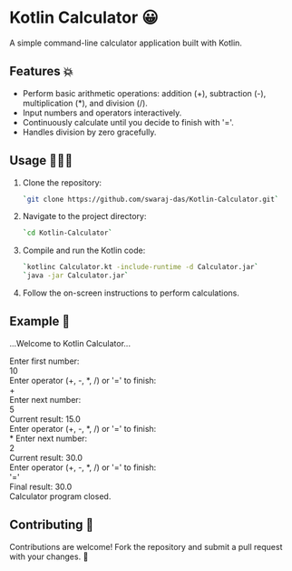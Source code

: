 # Kotlin Calculator 😀


A simple command-line calculator application built with Kotlin.

## Features 💥

- Perform basic arithmetic operations: addition (+), subtraction (-), multiplication (*), and division (/).
- Input numbers and operators interactively.
- Continuously calculate until you decide to finish with '='.
- Handles division by zero gracefully.

## Usage 👨🏻‍💻

1. Clone the repository:

   ```bash
   `git clone https://github.com/swaraj-das/Kotlin-Calculator.git`
2. Navigate to the project directory:

    ```bash
    `cd Kotlin-Calculator`
3. Compile and run the Kotlin code:

    ```bash
    `kotlinc Calculator.kt -include-runtime -d Calculator.jar`
    `java -jar Calculator.jar`
    
4. Follow the on-screen instructions to perform calculations.

## Example  📝
...Welcome to Kotlin Calculator...

Enter first number:  
10  
Enter operator (+, -, *, /) or '=' to finish:  
+  
Enter next number:  
5  
Current result: 15.0  
Enter operator (+, -, *, /) or '=' to finish:  
*
Enter next number:  
2  
Current result: 30.0  
Enter operator (+, -, *, /) or '=' to finish:  
'='  
Final result: 30.0  
Calculator program closed.  

## Contributing 🤝
Contributions are welcome! Fork the repository and submit a pull request with your changes. 🎉

